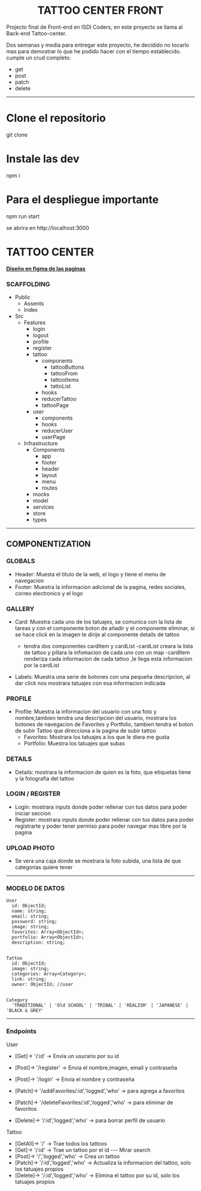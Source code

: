 <h1 align="center"> TATTOO CENTER FRONT</h1>

Projecto final de Front-end en ISDI Coders, en este proyecto se llama al Back-end Tattoo-center.

Dos semanas y media para entregar este proyecto, he decidido no tocarlo mas para demostrar lo que he podido hacer con el tiempo establecido.
cumple un crud completo:
- get
- post
- patch
- delete

---

# Clone el repositorio
git clone

# Instale las dev
npm i

# Para el despliegue importante
npm run start

se abrira en http://localhost:3000

# TATTOO CENTER

[**Diseño en figma de las paginas**](https://www.figma.com/file/vdlESQE81Wlj6pNbhxQa38/Tatto-lucho?node-id=0%3A1&t=VgBoaJhpwXk1qHtb-1)

### SCAFFOLDING

- Public
  - Assents
  - Index
- Src
  - Features
    - login
    - logout
    - profile
    - register
    - tattoo
        - components
            - tattooButtons
            - tattooFrom
            - tattooItems
            - tattoList
        - hooks
        - reducerTattoo
        - tattooPage
    - user
        - components
        - hooks
        - reducerUser
        - userPage
  - Infrastructure
    - Components
      - app
      - footer
      - header
      - layout
      - menu
      - routes
    - mocks
    - model
    - services
    - store
    - types

---

## COMPONENTIZATION

### GLOBALS

- Header: Muesta el titulo de la web, el logo y tiene el menu de navegacion
- Footer: Muestra la informacion adicional de la pagina, redes sociales, correo electronico y el logo

### GALLERY

- Card: Muestra cada uno de los tatuajes, se comunica con la lista de tareas y con el componente boton de añadir y el componente eliminar, si se hace click en la imagen te dirije al componente details de tattoo
    - tendra dos componentes cardItem y cardList
        -cardList creara la lista de tattoo y pillara la infomacion de cada uno con un map
        -cardItem renderiza cada informacion de cada tattoo ,le llega esta informacion por la cardList

- Labels: Muestra una serie de botones con una pequeña descripcion, al dar click nos mostrara tatuajes con esa informacion indicada

### PROFILE

- Profile: Muestra la informacion del usuario con una foto y nombre,tambien tendra una descripcion del usuario, mostrara los botones de navegacion de Favorites y Portfolio, tambien tendra el boton de subir Tattoo que direcciona a la pagina de subir tattoo
  - Favorites: Mostrara los tatuajes a los que le diera me gusta
  - Portfolio: Muestra los tatuajes que subas

### DETAILS

- Details: mostrara la informacion de quien es la foto, que etiquetas tiene y la fotografia del tattoo

### LOGIN / REGISTER

- Login: mostrara inputs donde poder rellenar con tus datos para poder iniciar seccion
- Register: mostrara inputs donde poder rellenar con tus datos para poder registrarte y poder tener permiso para poder navegar mas libre por la pagina

### UPLOAD PHOTO

- Se vera una caja donde se mostrara la foto subida, una lista de que categorias quiere tener

---

### MODELO DE DATOS

    User
      id: ObjectId;
      name: string;
      email: string;
      password: string;
      image: string;
      favorites: Array<ObjectId>;
      portfolio: Array<ObjectId>;
      description: string;


    Tattoo
      id: ObjectId;
      image: string;
      categories: Array<Category>;
      link: string;
      owner: ObjectId; //user


    Category
      'TRADITIONAL' | 'Old SCHOOL' | 'TRIBAL' | 'REALISM' | 'JAPANESE' | 'BLACK & GREY'

---

### Endpoints

User
- [Get]-> '/:id' -> Envia un usurario por su id
- [Post]-> '/register' -> Envia el nombre,imagen, email y contraseña
- [Post]-> '/login' -> Envia el nombre y contraseña

- [Patch]-> '/addFavorites/:id','logged','who' -> para agrega a favoritos
- [Patch]-> '/deleteFavorites/:id','logged','who' -> para eliminar de favoritos

- [Delete]-> '/:id','logged','who' -> para borrar perfil de usuario

Tattoo

- [GetAll]-> '/' -> Trae todos los tattoos
- [Get]-> '/:id' -> Trae un tattoo por el id  --- Mirar search
- [Post]-> '/','logged','who' -> Crea un tattoo
- [Patch]-> '/:id','logged','who' -> Actualiza la informacion del tattoo, solo los tatuajes propios
- [Delete]-> '/:id','logged','who' -> Elimina el tattoo por su id, solo los tatuajes propios
